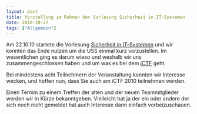 ```yaml
---
layout: post
title: Vorstellung im Rahmen der Vorlesung Sicherheit in IT-Systemen
date: 2010-10-27
tags: ["Allgemein"]
---
```


Am  22.10.10 startete die Vorlesung [Sicherheit in IT-Systemen](http://www.uni-ulm.de/in/mi/lehre/2010ws/sicherheit-in-it-systemen.html) und wir konnten das Ende nutzen um die USS einmal kurz vorzustellen. Im wesentlichen ging es darum wieso und weshalb wir uns zusammengeschlossen haben und um was es bei dem [iCTF](http://uss.informatik.uni-ulm.de/?page_id=7) geht.

Bei mindestens acht Teilnehmern der Veranstaltung konnten wir Interesse wecken, und hoffen nun, dass Sie auch am iCTF 2010 teilnehmen werden.

Einen Termin zu einem Treffen der alten und der neuen Teammitglieder werden wir in Kürze bekanntgeben. Vielleicht hat ja der ein oder andere der sich noch nicht gemeldet hat auch Interesse dann einfach vorbeizuschauen.
